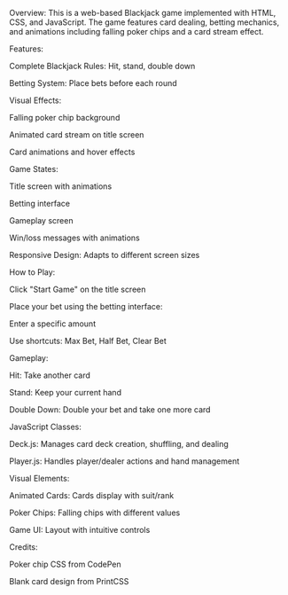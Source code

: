 Overview:
This is a web-based Blackjack game implemented with HTML, CSS, and JavaScript. The game features card dealing, betting mechanics, and animations including falling poker chips and a card stream effect.


Features:

Complete Blackjack Rules: Hit, stand, double down

Betting System: Place bets before each round


Visual Effects:

Falling poker chip background

Animated card stream on title screen

Card animations and hover effects


Game States:

Title screen with animations

Betting interface

Gameplay screen

Win/loss messages with animations

Responsive Design: Adapts to different screen sizes


How to Play:

Click "Start Game" on the title screen

Place your bet using the betting interface:

Enter a specific amount

Use shortcuts: Max Bet, Half Bet, Clear Bet


Gameplay:

Hit: Take another card

Stand: Keep your current hand

Double Down: Double your bet and take one more card


JavaScript Classes:

Deck.js: Manages card deck creation, shuffling, and dealing

Player.js: Handles player/dealer actions and hand management


Visual Elements:

Animated Cards: Cards display with suit/rank

Poker Chips: Falling chips with different values

Game UI: Layout with intuitive controls


Credits:

Poker chip CSS from CodePen

Blank card design from PrintCSS
